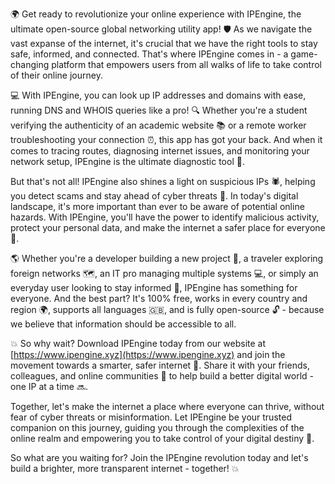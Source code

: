 🌍 Get ready to revolutionize your online experience with IPEngine, the ultimate open-source global networking utility app! 🛡️ As we navigate the vast expanse of the internet, it's crucial that we have the right tools to stay safe, informed, and connected. That's where IPEngine comes in - a game-changing platform that empowers users from all walks of life to take control of their online journey.

💻 With IPEngine, you can look up IP addresses and domains with ease, running DNS and WHOIS queries like a pro! 🔍 Whether you're a student verifying the authenticity of an academic website 📚 or a remote worker troubleshooting your connection ⏰, this app has got your back. And when it comes to tracing routes, diagnosing internet issues, and monitoring your network setup, IPEngine is the ultimate diagnostic tool 🔧.

But that's not all! IPEngine also shines a light on suspicious IPs 🕷️, helping you detect scams and stay ahead of cyber threats 💪. In today's digital landscape, it's more important than ever to be aware of potential online hazards. With IPEngine, you'll have the power to identify malicious activity, protect your personal data, and make the internet a safer place for everyone 🌟.

🌎 Whether you're a developer building a new project 🔩, a traveler exploring foreign networks 🗺️, an IT pro managing multiple systems 💻, or simply an everyday user looking to stay informed 📰, IPEngine has something for everyone. And the best part? It's 100% free, works in every country and region 🌍, supports all languages 🇬🇧, and is fully open-source 🔓 - because we believe that information should be accessible to all.

💥 So why wait? Download IPEngine today from our website at [https://www.ipengine.xyz](https://www.ipengine.xyz) and join the movement towards a smarter, safer internet 🚀. Share it with your friends, colleagues, and online communities 🤝 to help build a better digital world - one IP at a time 🔜.

Together, let's make the internet a place where everyone can thrive, without fear of cyber threats or misinformation. Let IPEngine be your trusted companion on this journey, guiding you through the complexities of the online realm and empowering you to take control of your digital destiny 🌟.

So what are you waiting for? Join the IPEngine revolution today and let's build a brighter, more transparent internet - together! 💥